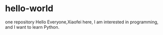 # hello-world
one repository
Hello Everyone,Xiaofei here, I am interested in programming, and I want to learn Python.
